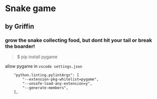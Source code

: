 # Snake game
## by Griffin
### grow the snake collecting food, but dont hit your tail or break the boarder!

> $ pip install pygame

allow pygame in `vscode settings.json`
```
    "python.linting.pylintArgs": [
        "--extension-pkg-whitelist=pygame",
        "--unsafe-load-any-extension=y",
        "--generate-members",
    ],
```

